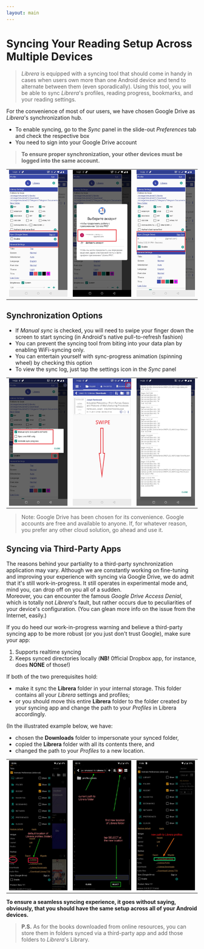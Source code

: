 ```yaml
---
layout: main
---
```


# Syncing Your Reading Setup Across Multiple Devices


> _Librera_ is equipped with a syncing tool that should come in handy in cases when users own more than one Android device and tend to alternate between them (even sporadically). Using this tool, you will be able to sync _Librera_'s profiles, reading progress, bookmarks, and your reading settings.

For the convenience of most of our users, we have chosen Google Drive as _Librera_'s synchronization hub.

* To enable syncing, go to the _Sync_ panel in the slide-out _Preferences_ tab and check the respective box
* You need to sign into your Google Drive account
 
> **To ensure proper synchronization, your other devices must be logged into the same account.**

||||
|-|-|-|
|![](1.jpg)|![](2.jpg)|![](3.jpg)|

## Synchronization Options

* If _Manual sync_ is checked, you will need to swipe your finger down the screen to start syncing (in Android's native pull-to-refresh fashion)
* You can prevent the syncing tool from biting into your data plan by enabling WiFi-syncing only.
* You can entertain yourself with sync-progress animation (spinning wheel) by checking this option
* To view the sync log, just tap the settings icon in the _Sync_ panel

||||
|-|-|-|
|![](32.jpg)|![](41.jpg)|![](42.jpg)|

> Note: Google Drive has been chosen for its convenience. Google accounts are free and available to anyone. If, for whatever reason, you prefer any other cloud solution, go ahead and use it.

## Syncing via Third-Party Apps

The reasons behind your partiality to a third-party synchronization application may vary. Although we are constantly working on fine-tuning and improving your experience with syncing via Google Drive, we do admit that it's still work-in-progress. It still operates in experimental mode and, mind you, can drop off on you all of a sudden.  
Moreover, you can encounter the famous _Google Drive Access Denial_, which is totally not _Librera_'s fault, but rather occurs due to peculiarities of your device's configuration. (You can glean more info on the issue from the Internet, easily.)  

If you do heed our work-in-progress warning and believe a third-party syncing app to be more robust (or you just don't trust Google), make sure your app:
1. Supports realtime syncing
2. Keeps synced directories locally (**NB!** 0fficial Dropbox app, for instance, does **NONE** of those!)

If both of the two prerequisites hold:  
* make it sync the **Librera** folder in your internal storage. This folder contains all your _Librera_ settings and profiles;
* or you should move this entire **Librera** folder to the folder created by your syncing app and change the path to your _Profiles_ in Librera accordingly.

(In the illustrated example below, we have:
* chosen the **Downloads** folder to impersonate your synced folder, 
* copied the **Librera** folder with all its contents there, and
* changed the path to your _Profiles_ to a new location.

||||
|-|-|-|
|![](4.jpg)|![](5.jpg)|![](6.jpg)|

**To ensure a seamless syncing experience, it goes without saying, obviously, that you should have the same setup across all of your Android devices.**

> **P.S.** As for the books downloaded from online resources, you can store them in folders synced via a third-party app and add those folders to _Librera_'s Library.



